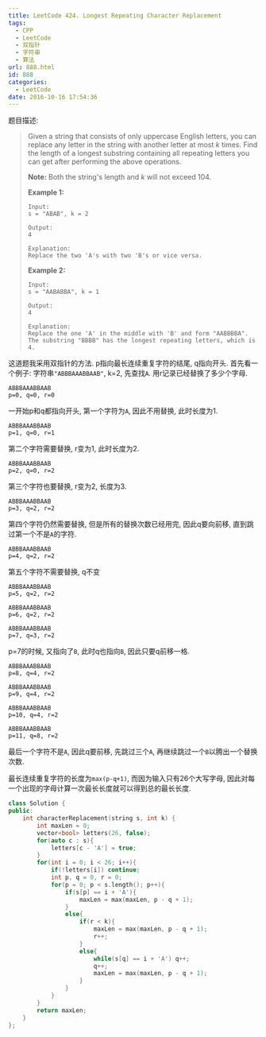 ```yaml
---
title: LeetCode 424. Longest Repeating Character Replacement
tags:
  - CPP
  - LeetCode
  - 双指针
  - 字符串
  - 算法
url: 888.html
id: 888
categories:
  - LeetCode
date: 2016-10-16 17:54:36
---
```

题目描述:

> Given a string that consists of only uppercase English letters, you can replace any letter in the string with another letter at most *k* times. Find the length of a longest substring containing all repeating letters you can get after performing the above operations.
>
> **Note:**
> Both the string's length and *k* will not exceed 104.
>
> **Example 1:**
>
> ```
> Input:
> s = "ABAB", k = 2
>
> Output:
> 4
>
> Explanation:
> Replace the two 'A's with two 'B's or vice versa.
>
> ```
>
> **Example 2:**
>
> ```
> Input:
> s = "AABABBA", k = 1
>
> Output:
> 4
>
> Explanation:
> Replace the one 'A' in the middle with 'B' and form "AABBBBA".
> The substring "BBBB" has the longest repeating letters, which is 4.
> ```

这道题我采用双指针的方法. p指向最长连续重复字符的结尾, q指向开头. 首先看一个例子: 字符串`"ABBBAAABBAAB"`, k=2, 先查找`A`. 用r记录已经替换了多少个字母.

```
ABBBAAABBAAB
p=0, q=0, r=0
```

一开始p和q都指向开头, 第一个字符为`A`, 因此不用替换, 此时长度为1.

```
ABBBAAABBAAB
p=1, q=0, r=1
```

第二个字符需要替换, r变为1, 此时长度为2.

```
ABBBAAABBAAB
p=2, q=0, r=2
```

第三个字符也要替换, r变为2, 长度为3.

```
ABBBAAABBAAB
p=3, q=2, r=2
```

第四个字符仍然需要替换, 但是所有的替换次数已经用完, 因此q要向前移, 直到跳过第一个不是`A`的字符.

```
ABBBAAABBAAB
p=4, q=2, r=2
```

第五个字符不需要替换, q不变

```
ABBBAAABBAAB
p=5, q=2, r=2

ABBBAAABBAAB
p=6, q=2, r=2

ABBBAAABBAAB
p=7, q=3, r=2
```

p=7的时候, 又指向了`B`, 此时q也指向`B`, 因此只要q前移一格.

```
ABBBAAABBAAB
p=8, q=4, r=2

ABBBAAABBAAB
p=9, q=4, r=2

ABBBAAABBAAB
p=10, q=4, r=2

ABBBAAABBAAB
p=11, q=8, r=2
```

最后一个字符不是`A`, 因此q要前移, 先跳过三个`A`, 再继续跳过一个`B`以腾出一个替换次数.

最长连续重复字符的长度为`max(p-q+1)`, 而因为输入只有26个大写字母, 因此对每一个出现的字母计算一次最长长度就可以得到总的最长长度.

```cpp
class Solution {
public:
    int characterReplacement(string s, int k) {
        int maxLen = 0;
        vector<bool> letters(26, false);
        for(auto c : s){
            letters[c - 'A'] = true;
        }
        for(int i = 0; i < 26; i++){
            if(!letters[i]) continue;
            int p, q = 0, r = 0;
            for(p = 0; p < s.length(); p++){
                if(s[p] == i + 'A'){
                    maxLen = max(maxLen, p - q + 1);
                }
                else{
                    if(r < k){
                        maxLen = max(maxLen, p - q + 1);
                        r++;
                    }
                    else{
                        while(s[q] == i + 'A') q++;
                        q++;
                        maxLen = max(maxLen, p - q + 1);
                    }
                }
            }
        }
        return maxLen;
    }
};
```

